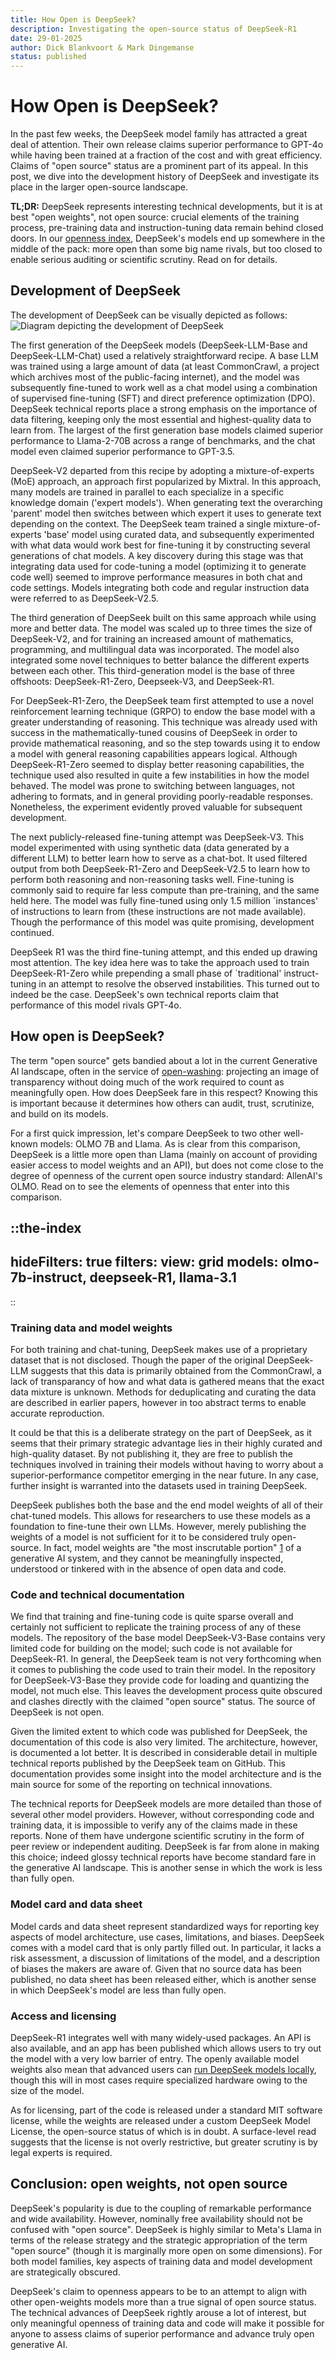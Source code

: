 ```yaml
---
title: How Open is DeepSeek?
description: Investigating the open-source status of DeepSeek-R1
date: 29-01-2025
author: Dick Blankvoort & Mark Dingemanse
status: published
---
```

# How Open is DeepSeek?
<author :author="author"></author>

In the past few weeks, the DeepSeek model family has attracted a great deal of attention. Their own release claims superior performance to GPT-4o while having been trained at a fraction of the cost and with great efficiency. Claims of "open source" status are a prominent part of its appeal. In this post, we dive into the development history of DeepSeek and investigate its place in the larger open-source landscape.

**TL;DR:** DeepSeek represents interesting technical developments, but it is at best "open weights", not open source: crucial elements of the training process, pre-training data and instruction-tuning data remain behind closed doors. In our [openness index](https://www.osai-index.eu/the-index), DeepSeek's models end up somewhere in the middle of the pack: more open than some big name rivals, but too closed to enable serious auditing or scientific scrutiny. Read on for details.


## Development of DeepSeek
The development of DeepSeek can be visually depicted as follows:
![Diagram depicting the development of DeepSeek](/images/deepseek_dev.png "DeepSeek dev map")

The first generation of the DeepSeek models (DeepSeek-LLM-Base and DeepSeek-LLM-Chat) used a relatively straightforward recipe. A base LLM was trained using a large amount of data (at least CommonCrawl, a project which archives most of the public-facing internet), and the model was subsequently fine-tuned to work well as a chat model using a combination of supervised fine-tuning (SFT) and direct preference optimization (DPO). DeepSeek technical reports place a strong emphasis on the importance of data filtering, keeping only the most essential and highest-quality data to learn from. The largest of the first generation base models claimed superior performance to Llama-2-70B across a range of benchmarks, and the chat model even claimed superior performance to GPT-3.5.

DeepSeek-V2 departed from this recipe by adopting a mixture-of-experts (MoE) approach, an approach first popularized by Mixtral. In this approach, many models are trained in parallel to each specialize in a specific knowledge domain ('expert models'). When generating text the overarching 'parent' model then switches between which expert it uses to generate text depending on the context. The DeepSeek team trained a single mixture-of-experts 'base' model using curated data, and subsequently experimented with what data would work best for fine-tuning it by constructing several generations of chat models. A key discovery during this stage was that integrating data used for code-tuning a model (optimizing it to generate code well) seemed to improve performance measures in both chat and code settings. Models integrating both code and regular instruction data were referred to as DeepSeek-V2.5.

The third generation of DeepSeek built on this same approach while using more and better data. The model was scaled up to three times the size of DeepSeek-V2, and for training an increased amount of mathematics, programming, and multilingual data was incorporated. The model also integrated some novel techniques to better balance the different experts between each other. This third-generation model is the base of three offshoots: DeepSeek-R1-Zero, Deepseek-V3, and DeepSeek-R1.

For DeepSeek-R1-Zero, the DeepSeek team first attempted to use a novel reinforcement learning technique (GRPO) to endow the base model with a greater understanding of reasoning. This technique was already used with success in the mathematically-tuned cousins of DeepSeek in order to provide mathematical reasoning, and so the step towards using it to endow a model with general reasoning capabilities appears logical. Although DeepSeek-R1-Zero seemed to display better reasoning capabilities, the technique used also resulted in quite a few instabilities in how the model behaved. The model was prone to switching between languages, not adhering to formats, and in general providing poorly-readable responses. Nonetheless, the experiment evidently proved valuable for subsequent development.

The next publicly-released fine-tuning attempt was DeepSeek-V3. This model experimented with using synthetic data (data generated by a different LLM) to better learn how to serve as a chat-bot. It used filtered output from both DeepSeek-R1-Zero and DeepSeek-V2.5 to learn how to perform both reasoning and non-reasoning tasks well. Fine-tuning is commonly said to require far less compute than pre-training, and the same held here. The model was fully fine-tuned using only 1.5 million `instances' of instructions to learn from (these instructions are not made available). Though the performance of this model was quite promising, development continued.

DeepSeek R1 was the third fine-tuning attempt, and this ended up drawing most attention. The key idea here was to take the approach used to train DeepSeek-R1-Zero while prepending a small phase of `traditional' instruct-tuning in an attempt to resolve the observed instabilities. This turned out to indeed be the case. DeepSeek's own technical reports claim that performance of this model rivals GPT-4o.

## How open is DeepSeek?
The term "open source" gets bandied about a lot in the current Generative AI landscape, often in the service of [open-washing](https://dl.acm.org/doi/10.1145/3630106.3659005 "Rethinking open source generative AI: open-washing and the EU AI Act"): projecting an image of transparency without doing much of the work required to count as meaningfully open. How does DeepSeek fare in this respect? Knowing this is important because it determines how others can audit, trust, scrutinize, and build on its models. 

For a first quick impression, let's compare DeepSeek to two other well-known models: OLMO 7B and Llama. As is clear from this comparison, DeepSeek is a little more open than Llama (mainly on account of providing easier access to model weights and an API), but does not come close to the degree of openness of the current open source industry standard: AllenAI's OLMO. Read on to see the elements of openness that enter into this comparison.

::the-index
---
hideFilters: true
filters: 
  view: grid
  models: olmo-7b-instruct, deepseek-R1, llama-3.1
---
::

### Training data and model weights
For both training and chat-tuning, DeepSeek makes use of a proprietary dataset that is not disclosed. Though the paper of the original DeepSeek-LLM suggests that this data is primarily obtained from the CommonCrawl, a lack of transparancy of how and what data is gathered means that the exact data mixture is unknown. Methods for deduplicating and curating the data are described in earlier papers, however in too abstract terms to enable accurate reproduction.

It could be that this is a deliberate strategy on the part of DeepSeek, as it seems that their primary strategic advantage lies in their highly curated and high-quality dataset. By not publishing it, they are free to publish the techniques involved in training their models without having to worry about a superior-performance competitor emerging in the near future. In any case, further insight is warranted into the datasets used in training DeepSeek.

DeepSeek publishes both the base and the end model weights of all of their chat-tuned models. This allows for researchers to use these models as a foundation to fine-tune their own LLMs. However, merely publishing the weights of a model is not sufficient for it to be considered truly open-source. In fact, model weights are "the most inscrutable portion" [1](https://dl.acm.org/doi/10.1145/3630106.3659005) of a generative AI system, and they cannot be meaningfully inspected, understood or tinkered with in the absence of open data and code.

### Code and technical documentation
We find that training and fine-tuning code is quite sparse overall and certainly not sufficient to replicate the training process of any of these models. The repository of the base model DeepSeek-V3-Base contains very limited code for building on the model; such code is not available for DeepSeek-R1. In general, the DeepSeek team is not very forthcoming when it comes to publishing the code used to train their model. In the repository for DeepSeek-V3-Base they provide code for loading and quantizing the model, not much else. This leaves the development process quite obscured and clashes directly with the claimed "open source" status. The source of DeepSeek is not open.

Given the limited extent to which code was published for DeepSeek, the documentation of this code is also very limited. The architecture, however, is documented a lot better. It is described in considerable detail in multiple technical reports published by the DeepSeek team on GitHub. This documentation provides some insight into the model architecture and is the main source for some of the reporting on technical innovations. 

The technical reports for DeepSeek models are more detailed than those of several other model providers. However, without corresponding code and training data, it is impossible to verify any of the claims made in these reports. None of them have undergone scientific scrutiny in the form of peer review or independent auditing. DeepSeek is far from alone in making this choice; indeed glossy technical reports have become standard fare in the generative AI landscape. This is another sense in which the work is less than fully open.

### Model card and data sheet
Model cards and data sheet represent standardized ways for reporting key aspects of model architecture, use cases, limitations, and biases. DeepSeek comes with a model card that is only partly filled out. In particular, it lacks a risk assessment, a discussion of limitations of the model, and a description of biases the makers are aware of. Given that no source data has been published, no data sheet has been released either, which is another sense in which DeepSeek's model are less than fully open.

### Access and licensing
DeepSeek-R1 integrates well with many widely-used packages. An API is also available, and an app has been published which allows users to try out the model with a very low barrier of entry. The openly available model weights also mean that advanced users can [run DeepSeek models locally](https://docs.unsloth.ai/basics/tutorial-how-to-run-deepseek-r1-on-your-own-local-device), though this will in most cases require specialized hardware owing to the size of the model.

As for licensing, part of the code is released under a standard MIT software license, while the weights are released under a custom DeepSeek Model License, the open-source status of which is in doubt. A surface-level read suggests that the license is not overly restrictive, but greater scrutiny is by legal experts is required.

## Conclusion: open weights, not open source
DeepSeek's popularity is due to the coupling of remarkable performance and wide availability. However, nominally free availability should not be confused with "open source". DeepSeek is highly similar to Meta's Llama in terms of the release strategy and the strategic appropriation of the term "open source" (though it is marginally more open on some dimensions). For both model families, key aspects of training data and model development are strategically obscured. 

DeepSeek's claim to openness appears to be to an attempt to align with other open-weights models more than a true signal of open source status. The technical advances of DeepSeek rightly arouse a lot of interest, but only meaningful openness of training data and code will make it possible for anyone to assess claims of superior performance and advance truly open generative AI.
